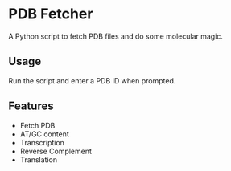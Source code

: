 # PDB Fetcher
A Python script to fetch PDB files and do some molecular magic.

## Usage
Run the script and enter a PDB ID when prompted.

## Features
- Fetch PDB
- AT/GC content
- Transcription
- Reverse Complement
- Translation
